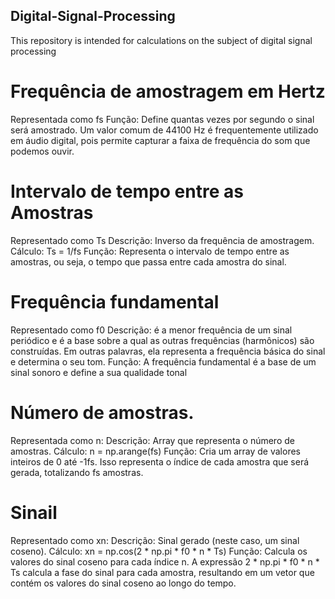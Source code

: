 ## Digital-Signal-Processing
This repository is intended for calculations on the subject of digital signal processing 

# Frequência de amostragem em Hertz
Representada como fs
Função: Define quantas vezes por segundo o sinal será amostrado. Um valor comum de 44100 Hz é frequentemente utilizado em áudio digital, pois permite capturar a faixa de frequência do som que podemos ouvir.

# Intervalo de tempo entre as Amostras
Representado como Ts
Descrição: Inverso da frequência de amostragem.
Cálculo: Ts = 1/fs
Função: Representa o intervalo de tempo entre as amostras, ou seja, o tempo que passa entre cada amostra do sinal.

# Frequência fundamental
Representado como f0
Descrição: é a menor frequência de um sinal periódico e é a base sobre a qual as outras frequências (harmônicos) são construídas. Em outras palavras, ela representa a frequência básica do sinal e determina o seu tom.
Função: A frequência fundamental é a base de um sinal sonoro e define a sua qualidade tonal

# Número de amostras.
Representada como n:
Descrição: Array que representa o número de amostras.
Cálculo: n = np.arange(fs)
Função: Cria um array de valores inteiros de 0 até -1fs. Isso representa o índice de cada amostra que será gerada, totalizando fs amostras.

# Sinail 
Representado como xn:
Descrição: Sinal gerado (neste caso, um sinal coseno).
Cálculo: xn = np.cos(2 * np.pi * f0 * n * Ts)
Função: Calcula os valores do sinal coseno para cada índice n. A expressão 2 * np.pi * f0 * n * Ts calcula a fase do sinal para cada amostra, resultando em um vetor que contém os valores do sinal coseno ao longo do tempo.
